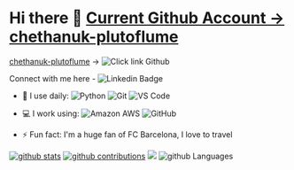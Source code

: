 # Hi there 👋 [Current Github Account -> chethanuk-plutoflume](https://github.com/chethanuk-plutoflume)

[chethanuk-plutoflume](https://github.com/chethanuk-plutoflume) -> ![Click link Github](https://img.shields.io/badge/GitHub-100000?style=for-the-badge&logo=github&logoColor=white&link=https://github.com/chethanuk-plutoflume)

Connect with me here -
![Linkedin Badge](https://img.shields.io/badge/-chethanuk-blue?style=plastic&logo=Linkedin&logoColor=white&link=https://www.linkedin.com/in/chethanuk/)

- 🚀 I use daily:
  ![Python](https://img.shields.io/badge/-Python-8fcfd1?style=plastic&logo=Python)
  ![Git](https://img.shields.io/badge/-Git-black?style=plastic&logo=git)
  ![VS Code](https://img.shields.io/badge/-VS%20Code-007ACC?style=plastic&logo=visual-studio-code)

- 💻 I work using:
  ![Amazon AWS](https://img.shields.io/badge/Amazon%20AWS-232F3E?style=plastic&logo=amazon-aws)
  ![GitHub](https://img.shields.io/badge/-GitHub-181717?style=plastic&logo=github)

- ⚡️ Fun fact: I'm a huge fan of FC Barcelona, I love to travel

[![github stats](https://github-readme-stats.vercel.app/api?username=chethanuk-plutoflume&theme=dark&show_icons=true)](https://github.com/chethanuk-plutoflume)
[![github contributions](https://github-profile-summary-cards.vercel.app/api/cards/profile-details?username=chethanuk-plutoflume&theme=monokai)](https://github.com/chethanuk-plutoflume)
![](https://github-profile-summary-cards.vercel.app/api/cards/productive-time?username=chethanuk-plutoflume&theme=monokai)
![github Languages](https://github-profile-summary-cards.vercel.app/api/cards/most-commit-language?username=chethanuk-plutoflume&theme=default)
